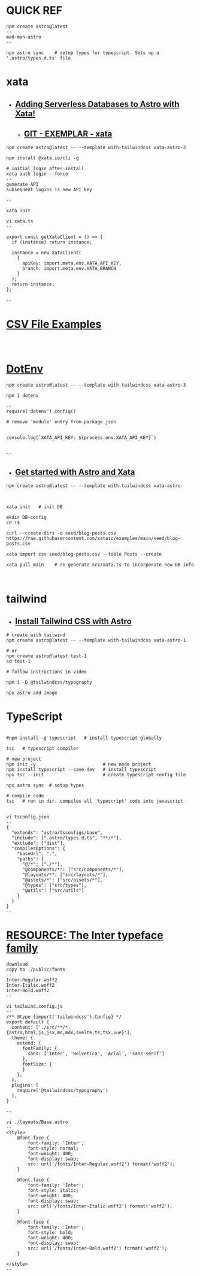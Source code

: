 


# QUICK REF
```
npm create astro@latest
--
mad-man-astro
--

npx astro sync    # setup types for typescript. Sets up a '.astro/types.d.ts' file  

```

# xata
- ## [Adding Serverless Databases to Astro with Xata!](https://www.youtube.com/watch?v=BMHTGri2u7k)
  - ## [GIT - EXEMPLAR - xata]()
```
npm create astro@latest -- --template with-tailwindcss xata-astro-3

npm install @xata.io/cli -g 

# initial login after install
xata auth login --force
--
generate API
subsequent logins is new API key

--

xata init

vi xata.ts
--

export const getXataClient = () => {
  if (instance) return instance;

  instance = new XataClient(
    { 
      apiKey: import.meta.env.XATA_API_KEY,
      branch: import.meta.env.XATA_BRANCH 
    }
  );
  return instance;
};

--

```

# [CSV File Examples](https://support.staffbase.com/hc/en-us/articles/360007108391-CSV-File-Examples)
```



```


# [DotEnv](https://www.freecodecamp.org/news/how-to-use-node-environment-variables-with-a-dotenv-file-for-node-js-and-npm/)
```
npm create astro@latest -- --template with-tailwindcss xata-astro-3

npm i dotenv

--
require('dotenv').config()

# remove 'module' entry from package.json


console.log(`XATA_API_KEY: ${process.env.XATA_API_KEY}`)


--

```



- ## [Get started with Astro and Xata](https://xata.io/docs/getting-started/astro)
```
npm create astro@latest -- --template with-tailwindcss xata-astro-



xata init   # init DB

mkdir DB-config
cd !$

curl --create-dirs -o seed/blog-posts.csv https://raw.githubusercontent.com/xataio/examples/main/seed/blog-posts.csv

xata import csv seed/blog-posts.csv --table Posts --create

xata pull main    # re-generate src/xata.ts to incorporate new DB info



```

# tailwind
- ## [Install Tailwind CSS with Astro](https://tailwindcss.com/docs/installation/framework-guides/astro)
```
# create with tailwind
npm create astro@latest -- --template with-tailwindcss xata-astro-1

# or 
npm create astro@latest test-1
cd test-1

# follow instructions in video

npm i -D @tailwindcss/typography

npx astro add image

```



# TypeScript
```

#npm install -g typescript   # install typescript globally

tsc   # typescript compiler

# new project
npm init -y                         # new node project
npm install typescript --save-dev   # install typescript
npx tsc --init                      # create typescript config file

npx astro sync  # setup types

# compile code
tsc   # run in dir. compiles all 'typescript' code into javascript


vi tsconfig.json
--
{
  "extends": "astro/tsconfigs/base",
  "include": [".astro/types.d.ts", "**/*"],
  "exclude": ["dist"],
  "compilerOptions": {
    "baseUrl": ".",
    "paths": {
      "@/*": ["./*"],
      "@components/*": ["src/components/*"],
      "@layouts/*": ["src/layouts/*"],
      "@assets/*": ["src/assets/*"],
      "@types": ["src/types"],
      "@utils": ["src/utils"]
    }
  }
}
--

```

# [RESOURCE: The Inter typeface family](https://rsms.me/inter/)
```
download
copy to ./public/fonts
--
Inter-Regular.woff2
Inter-Italic.woff2
Inter-Bold.woff2
--

vi tailwind.config.js
--
/** @type {import('tailwindcss').Config} */
export default {
  content: ['./src/**/*.{astro,html,js,jsx,md,mdx,svelte,ts,tsx,vue}'],
  theme: {
    extend: {
      fontFamily: {
        sans: ['Inter', 'Helvetica', 'Arial', 'sans-serif']
      },
      fontSize: {
      }
    },
  },
  plugins: [
    require('@tailwindcss/typography')
  ],
}

--

vi ./layouts/Base.astro
--
<style>
	@font-face {
		font-family: 'Inter';
		font-style: normal;
		font-weight: 400;
		font-display: swap;
		src: url('/fonts/Inter-Regular.woff2') format('woff2');
	}

	@font-face {
		font-family: 'Inter';
		font-style: italic;
		font-weight: 400;
		font-display: swap;
		src: url('/fonts/Inter-Italic.woff2') format('woff2');
	}

	@font-face {
		font-family: 'Inter';
		font-style: bold;
		font-weight: 400;
		font-display: swap;
		src: url('/fonts/Inter-Bold.woff2') format('woff2');
	}

</style>
--


```

